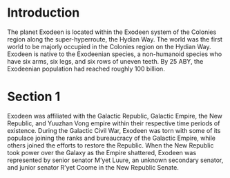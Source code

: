 # Introduction

The planet Exodeen is located within the Exodeen system of the Colonies region along the super-hyperroute, the Hydian Way.
The world was the first world to be majorly occupied in the Colonies region on the Hydian Way.
Exodeen is native to the Exodeenian species, a non-humanoid species who have six arms, six legs, and six rows of uneven teeth.
By 25 ABY, the Exodeenian population had reached roughly 100 billion.

# Section 1

Exodeen was affiliated with the Galactic Republic, Galactic Empire, the New Republic, and Yuuzhan Vong empire within their respective time periods of existence.
During the Galactic Civil War, Exodeen was torn with some of its populace joining the ranks and bureaucracy of the Galactic Empire, while others joined the efforts to restore the Republic.
When the New Republic took power over the Galaxy as the Empire shattered, Exodeen was represented by senior senator M’yet Luure, an unknown secondary senator, and junior senator R’yet Coome in the New Republic Senate.
